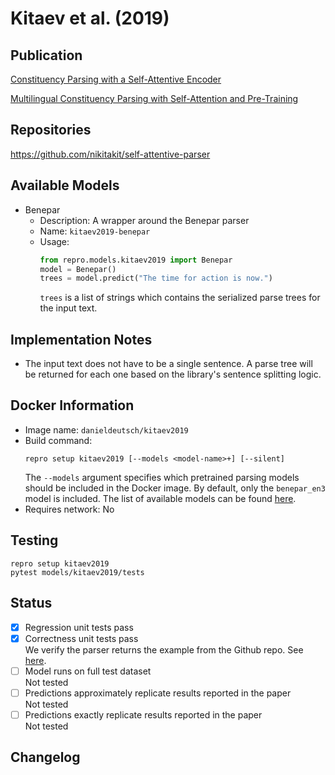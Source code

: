 # Kitaev et al. (2019)

## Publication
[Constituency Parsing with a Self-Attentive Encoder](https://arxiv.org/abs/1805.01052)

[Multilingual Constituency Parsing with Self-Attention and Pre-Training](https://arxiv.org/abs/1812.11760)

## Repositories
https://github.com/nikitakit/self-attentive-parser

## Available Models
- Benepar
  - Description: A wrapper around the Benepar parser
  - Name: `kitaev2019-benepar`
  - Usage:
    ```python
    from repro.models.kitaev2019 import Benepar
    model = Benepar()
    trees = model.predict("The time for action is now.")
    ```
    `trees` is a list of strings which contains the serialized parse trees for the input text.
    
## Implementation Notes
- The input text does not have to be a single sentence.
A parse tree will be returned for each one based on the library's sentence splitting logic.
    
## Docker Information
- Image name: `danieldeutsch/kitaev2019`
- Build command:
  ```shell script
  repro setup kitaev2019 [--models <model-name>+] [--silent]
  ```
  The `--models` argument specifies which pretrained parsing models should be included in the Docker image.
  By default, only the `benepar_en3` model is included.
  The list of available models can be found [here](https://github.com/nikitakit/self-attentive-parser#available-models).
- Requires network: No
  
## Testing
```shell script
repro setup kitaev2019
pytest models/kitaev2019/tests
```

## Status
- [x] Regression unit tests pass   
- [x] Correctness unit tests pass  
We verify the parser returns the example from the Github repo.
See [here](https://github.com/danieldeutsch/repro/actions/runs/1190222222).
- [ ] Model runs on full test dataset  
Not tested
- [ ] Predictions approximately replicate results reported in the paper  
Not tested
- [ ] Predictions exactly replicate results reported in the paper  
Not tested

## Changelog
